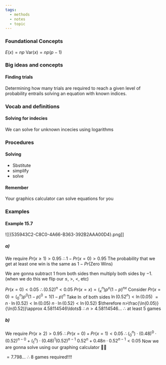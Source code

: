 ```yaml
---
tags:
  - methods
  - notes
  - topic
---
```

### Foundational Concepts
$E(x)=np$
Var$(x)=np(p-1)$
### Big ideas and concepts
#### Finding trials 
Determining how many trials are required to reach a given level of probability entrails solving an equation with known indices. 
### Vocab and definitions
#### Solving for indecies
We can solve for unknown incecies using logarithms 

### Procedures
#### Solving
- Sbstitute
- simplify 
- solve
#### Remember
Your graphics calculator can solve equations for you
### Examples
#### Example 15.7
![[{535943C2-C8C0-4A66-B363-392B2AAA00D4}.png]]
##### a)
We require $Pr(x\geq1)>0.95$
$\therefore 1-Pr(x=0)>0.95$
The probability that we get at least one win is the same as $1-Pr(\textrm{Zero Wins})$

We are gonna subtract 1 from both sides then multiply both sides by $-1$. (when we do this we flip our $\leq$, >, <, etc)

$Pr(x=0)<0.05$
$\therefore (0.52)^n<0.05$ 
$Pr(x=x)=(^n _x ) p^x (1-p)^{nx}$
Consider $Pr(x=0)=(^n_0)p^0(1-p)^0=1(1-p)^n$
Take $\ln$ of both sides
$\ln(0.52^n)<\ln(0.05)$
$=n\cdot\ln(0.52)<\ln(0.05)$
$n\cdot\ln(0.52)<\ln(0.52)$
$\therefore n>\frac{\ln(0.05)}{\ln(0.52)}\approx 4.58114546\ldots$
$\therefore n>4.58114546\ldots$
$\therefore$ at least 5 games 

##### b)
We require $Pr(x\geq2) > 0.95$
$\therefore Pr(x=0)+Pr(x=1)<0.05$
$\therefore (^n_0)\cdot(0.48)^{0}\cdot(0.52)^{n-0}+(^n_1)\cdot(0.48)^1(0.52)^{n-1}$
$0.52^n+0.48n\cdot0.52^{n-1}<0.05$
Now we are gonna solve using our graphing calculator 🥳🎉

$=7.798...$
$\therefore$ 8 games required!!!!





